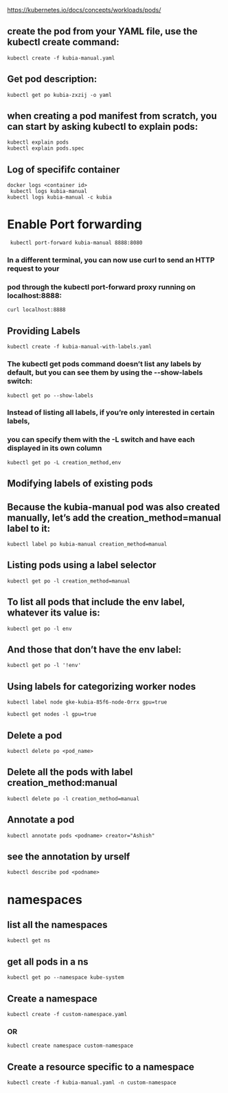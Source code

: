 https://kubernetes.io/docs/concepts/workloads/pods/

## create the pod from your YAML file, use the kubectl create command:
    kubectl create -f kubia-manual.yaml

## Get pod description:
    kubectl get po kubia-zxzij -o yaml
 
## when creating a pod manifest from scratch, you can start by asking kubectl to explain pods:
    kubectl explain pods
    kubectl explain pods.spec 
 

 
 ## Log of specififc container
    docker logs <container id>
     kubectl logs kubia-manual
    kubectl logs kubia-manual -c kubia

# Enable Port forwarding
     kubectl port-forward kubia-manual 8888:8080

### In a different terminal, you can now use curl to send an HTTP request to your 
### pod through the kubectl port-forward proxy running on localhost:8888:
    curl localhost:8888

## Providing Labels

    kubectl create -f kubia-manual-with-labels.yaml
 
 ### The kubectl get pods command doesn’t list any labels by default, but you can see them by using the --show-labels switch:
 
    kubectl get po --show-labels

### Instead of listing all labels, if you’re only interested in certain labels,
### you can specify them with the -L switch and have each displayed in its own column

    kubectl get po -L creation_method,env



##  Modifying labels of existing pods
## Because the kubia-manual pod was also created manually, let’s add the creation_method=manual label to it:
    kubectl label po kubia-manual creation_method=manual

## Listing pods using a label selector
    kubectl get po -l creation_method=manual
## To list all pods that include the env label, whatever its value is:

    kubectl get po -l env

## And those that don’t have the env label:
    kubectl get po -l '!env'
 
## Using labels for categorizing worker nodes
    kubectl label node gke-kubia-85f6-node-0rrx gpu=true
 
    kubectl get nodes -l gpu=true
 
## Delete a pod
    kubectl delete po <pod_name>
 
## Delete all the pods with label creation_method:manual

    kubectl delete po -l creation_method=manual
 
 
## Annotate a pod
    kubectl annotate pods <podname> creator="Ashish"
 
## see the annotation by urself
    kubectl describe pod <podname>
 
 # namespaces
 ## list all the namespaces
    kubectl get ns
 
## get all pods in a ns
    kubectl get po --namespace kube-system
 
## Create a namespace
    kubectl create -f custom-namespace.yaml
### OR
    kubectl create namespace custom-namespace

## Create a resource specific to a namespace
    kubectl create -f kubia-manual.yaml -n custom-namespace


